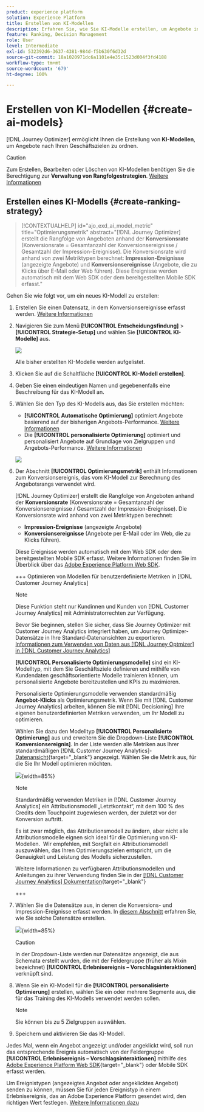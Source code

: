 ```yaml
---
product: experience platform
solution: Experience Platform
title: Erstellen von KI-Modellen
description: Erfahren Sie, wie Sie KI-Modelle erstellen, um Angebote in Ranglisten zu sortieren
feature: Ranking, Decision Management
role: User
level: Intermediate
exl-id: 532392d6-3637-4381-984d-f5b630f6d32d
source-git-commit: 18a1020971dc6a1101e4e35c1523d004f3fd4188
workflow-type: tm+mt
source-wordcount: '679'
ht-degree: 100%

---
```


# Erstellen von KI-Modellen {#create-ai-models}

[!DNL Journey Optimizer] ermöglicht Ihnen die Erstellung von **KI-Modellen**, um Angebote nach Ihren Geschäftszielen zu ordnen.

>[!CAUTION]
>
>Zum Erstellen, Bearbeiten oder Löschen von KI-Modellen benötigen Sie die Berechtigung zur **Verwaltung von Rangfolgestrategien**. [Weitere Informationen](../../administration/high-low-permissions.md#manage-ranking-strategies)

## Erstellen eines KI-Modells {#create-ranking-strategy}

>[!CONTEXTUALHELP]
>id="ajo_exd_ai_model_metric"
>title="Optimierungsmetrik"
>abstract="[!DNL Journey Optimizer] erstellt die Rangfolge von Angeboten anhand der **Konversionsrate** (Konversionsrate = Gesamtanzahl der Konversionsereignisse / Gesamtzahl der Impression-Ereignisse). Die Konversionsrate wird anhand von zwei Metriktypen berechnet: **Impression-Ereignisse** (angezeigte Angebote) und **Konversionsereignisse** (Angebote, die zu Klicks über E-Mail oder Web führen). Diese Ereignisse werden automatisch mit dem Web SDK oder dem bereitgestellten Mobile SDK erfasst."

Gehen Sie wie folgt vor, um ein neues KI-Modell zu erstellen:

1. Erstellen Sie einen Datensatz, in dem Konversionsereignisse erfasst werden. [Weitere Informationen](../data-collection/create-dataset.md)

1. Navigieren Sie zum Menü **[!UICONTROL Entscheidungsfindung]** > **[!UICONTROL Strategie-Setup]** und wählen Sie **[!UICONTROL KI-Modelle]** aus.

   ![](../assets/ai-model-list.png)

   Alle bisher erstellten KI-Modelle werden aufgelistet.

1. Klicken Sie auf die Schaltfläche **[!UICONTROL KI-Modell erstellen]**.

1. Geben Sie einen eindeutigen Namen und gegebenenfalls eine Beschreibung für das KI-Modell an.

1. Wählen Sie den Typ des KI-Modells aus, das Sie erstellen möchten:

   * **[!UICONTROL Automatische Optimierung]** optimiert Angebote basierend auf der bisherigen Angebots-Performance. [Weitere Informationen](auto-optimization-model.md)
   * Die **[!UICONTROL personalisierte Optimierung]** optimiert und personalisiert Angebote auf Grundlage von Zielgruppen und Angebots-Performance. [Weitere Informationen](personalized-optimization-model.md)

   ![](../assets/ai-model-types.png)

1. Der Abschnitt **[!UICONTROL Optimierungsmetrik]** enthält Informationen zum Konversionsereignis, das vom KI-Modell zur Berechnung des Angebotsrangs verwendet wird.

   [!DNL Journey Optimizer] erstellt die Rangfolge von Angeboten anhand der **Konversionsrate** (Konversionsrate = Gesamtanzahl der Konversionsereignisse / Gesamtzahl der Impression-Ereignisse). Die Konversionsrate wird anhand von zwei Metriktypen berechnet:
   * **Impression-Ereignisse** (angezeigte Angebote)
   * **Konversionsereignisse** (Angebote per E-Mail oder im Web, die zu Klicks führen).

   Diese Ereignisse werden automatisch mit dem Web SDK oder dem bereitgestellten Mobile SDK erfasst. Weitere Informationen finden Sie im Überblick über das [Adobe Experience Platform Web SDK](https://experienceleague.adobe.com/docs/experience-platform/edge/home.html?lang=de).

   +++ Optimieren von Modellen für benutzerdefinierte Metriken in [!DNL Customer Journey Analytics]

   >[!NOTE]
   >
   >Diese Funktion steht nur Kundinnen und Kunden von [!DNL Customer Journey Analytics] mit Administratorrechten zur Verfügung.
   >
   >Bevor Sie beginnen, stellen Sie sicher, dass Sie Journey Optimizer mit Customer Journey Analytics integriert haben, um Journey Optimizer-Datensätze in Ihre Standard-Datenansichten zu exportieren.  [Informationen zum Verwenden von Daten aus  [!DNL Journey Optmizer]  in  [!DNL Customer Journey Analytics]](../../reports/cja-ajo.md)

   **[!UICONTROL Personalisierte Optimierungsmodelle]** sind ein KI-Modelltyp, mit dem Sie Geschäftsziele definieren und mithilfe von Kundendaten geschäftsorientierte Modelle trainieren können, um personalisierte Angebote bereitzustellen und KPIs zu maximieren.

   Personalisierte Optimierungsmodelle verwenden standardmäßig **Angebot-Klicks** als Optimierungsmetrik. Wenn Sie mit [!DNL Customer Journey Analytics] arbeiten, können Sie mit [!DNL Decisioning] Ihre eigenen benutzerdefinierten Metriken verwenden, um Ihr Modell zu optimieren.

   Wählen Sie dazu den Modelltyp **[!UICONTROL Personalisierte Optimierung]** aus und erweitern Sie die Dropdown-Liste **[!UICONTROL Konversionsereignis]**. In der Liste werden alle Metriken aus Ihrer standardmäßigen [!DNL Customer Journey Analytics]-[Datenansicht](https://experienceleague.adobe.com/de/docs/analytics-platform/using/cja-dataviews/data-views){target="_blank"} angezeigt. Wählen Sie die Metrik aus, für die Sie Ihr Modell optimieren möchten.

   ![](../assets/ai-model-custom-metrics.png){width=85%}

   >[!NOTE]
   >
   >Standardmäßig verwenden Metriken in [!DNL Customer Journey Analytics] ein Attributionsmodell „Letztkontakt“, mit dem 100 % des Credits dem Touchpoint zugewiesen werden, der zuletzt vor der Konversion auftritt.
   >
   >Es ist zwar möglich, das Attributionsmodell zu ändern, aber nicht alle Attributionsmodelle eignen sich ideal für die Optimierung von KI-Modellen.  Wir empfehlen, mit Sorgfalt ein Attributionsmodell auszuwählen, das Ihren Optimierungszielen entspricht, um die Genauigkeit und Leistung des Modells sicherzustellen.
   >
   >Weitere Informationen zu verfügbaren Attributionsmodellen und Anleitungen zu ihrer Verwendung finden Sie in der [[!DNL Customer Journey Analytics] Dokumentation](https://experienceleague.adobe.com/de/docs/analytics-platform/using/cja-dataviews/component-settings/attribution){target="_blank"}

   +++

1. Wählen Sie die Datensätze aus, in denen die Konversions- und Impression-Ereignisse erfasst werden. In [diesem Abschnitt](../data-collection/create-dataset.md) erfahren Sie, wie Sie solche Datensätze erstellen.

   ![](../assets/ai-model-datasets.png){width=85%}

   >[!CAUTION]
   >
   >In der Dropdown-Liste werden nur Datensätze angezeigt, die aus Schemata erstellt wurden, die mit der Feldergruppe (früher als Mixin bezeichnet) **[!UICONTROL Erlebnisereignis – Vorschlagsinteraktionen]** verknüpft sind.

1. Wenn Sie ein KI-Modell für die **[!UICONTROL personalisierte Optimierung]** erstellen, wählen Sie ein oder mehrere Segmente aus, die für das Training des KI-Modells verwendet werden sollen.

   <!--➡️ [Discover this feature in video](#video)-->

   >[!NOTE]
   >
   >Sie können bis zu 5 Zielgruppen auswählen.

1. Speichern und aktivieren Sie das KI-Modell.

<!--At this point, you must have:

* created the AI model,
* defined which type of event you want to capture - offer displayed (impression) and/or offer clicked (conversion),
* and in which dataset you want to collect the event data.-->

Jedes Mal, wenn ein Angebot angezeigt und/oder angeklickt wird, soll nun das entsprechende Ereignis automatisch von der Feldergruppe **[!UICONTROL Erlebnisereignis – Vorschlagsinteraktionen]** mithilfe des [Adobe Experience Platform Web SDK](https://experienceleague.adobe.com/docs/experience-platform/edge/web-sdk-faq.html?lang=de#what-is-adobe-experience-platform-web-sdk%3F){target="_blank"} oder Mobile SDK erfasst werden.

Um Ereignistypen (angezeigtes Angebot oder angeklicktes Angebot) senden zu können, müssen Sie für jeden Ereignistyp in einem Erlebnisereignis, das an Adobe Experience Platform gesendet wird, den richtigen Wert festlegen. [Weitere Informationen dazu](../data-collection/schema-requirement.md)

<!--
## How-to video {#video}

Learn how to create a personalized optimization model and how to apply it to a decision.

>[!VIDEO](https://video.tv.adobe.com/v/3419954?quality=12)-->

